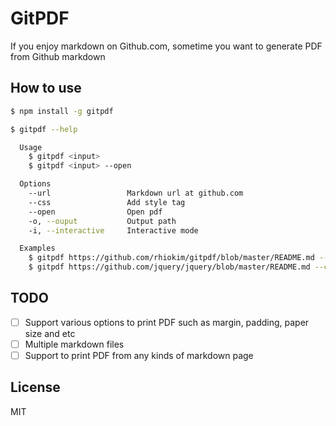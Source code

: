 # GitPDF

If you enjoy markdown on Github.com, sometime you want to generate PDF from Github markdown

## How to use

```bash
$ npm install -g gitpdf
```

```bash
$ gitpdf --help

  Usage
    $ gitpdf <input>
    $ gitpdf <input> --open

  Options
    --url                 Markdown url at github.com
    --css                 Add style tag
    --open                Open pdf
    -o, --ouput           Output path
    -i, --interactive     Interactive mode

  Examples
    $ gitpdf https://github.com/rhiokim/gitpdf/blob/master/README.md --open
    $ gitpdf https://github.com/jquery/jquery/blob/master/README.md --css=./default.css
```

## TODO

- [ ] Support various options to print PDF such as margin, padding, paper size and etc
- [ ] Multiple markdown files
- [ ] Support to print PDF from any kinds of markdown page

## License

MIT